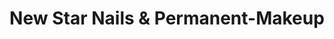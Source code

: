 ---
title: "New Star Nails & Permanent-Makeup"
url: /leipzig/new-star-nails-und-permanent-makeup/
shop: Kosmetik
---